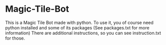 # Magic-Tile-Bot

This is a Magic Tile Bot made with python.
To use it, you of course need python installed and some of its packages (See packages.txt for more information)
There are additional instructions, so you can see instruction.txt for those.
